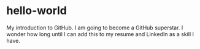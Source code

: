 # hello-world
My introduction to GitHub.
I am going to become a GitHub superstar. I wonder how long until I can add this to my resume and LinkedIn as a skill I have.
